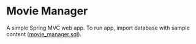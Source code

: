 # Movie Manager

A simple Spring MVC web app. To run app, import database with sample content 
([movie_manager.sql](movie_manager.sql)).